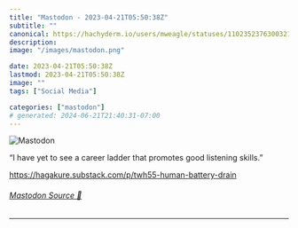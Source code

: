 ```yaml
---
title: "Mastodon - 2023-04-21T05:50:38Z"
subtitle: ""
canonical: https://hachyderm.io/users/mweagle/statuses/110235237630032109
description:
image: "/images/mastodon.png"

date: 2023-04-21T05:50:38Z
lastmod: 2023-04-21T05:50:38Z
image: ""
tags: ["Social Media"]

categories: ["mastodon"]
# generated: 2024-06-21T21:40:31-07:00
---
```

![Mastodon](/images/mastodon.png)

<p>“I have yet to see a career ladder that promotes good listening skills.”</p><p><a href="https://hagakure.substack.com/p/twh55-human-battery-drain" target="_blank" rel="nofollow noopener noreferrer" translate="no"><span class="invisible">https://</span><span class="ellipsis">hagakure.substack.com/p/twh55-</span><span class="invisible">human-battery-drain</span></a></p>


###### [Mastodon Source 🐘](https://hachyderm.io/@mweagle/110235237630032109)

___
